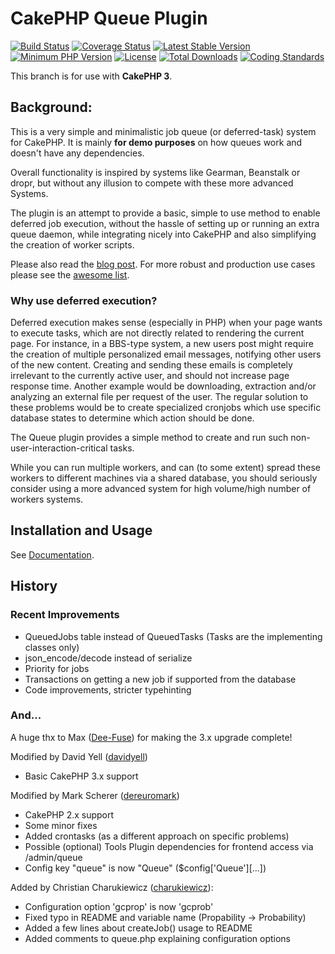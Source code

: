 # CakePHP Queue Plugin
[![Build Status](https://api.travis-ci.org/rgoro/cakephp-queue.svg?branch=master)](https://travis-ci.org/rgoro/cakephp-queue)
[![Coverage Status](https://img.shields.io/codecov/c/github/rgoro/cakephp-queue/master.svg)](https://codecov.io/github/rgoro/cakephp-queue?branch=master)
[![Latest Stable Version](https://poser.pugx.org/rgoro/cakephp-queue/v/stable.svg)](https://packagist.org/packages/rgoro/cakephp-queue)
[![Minimum PHP Version](http://img.shields.io/badge/php-%3E%3D%205.5-8892BF.svg)](https://php.net/)
[![License](https://poser.pugx.org/rgoro/cakephp-queue/license)](https://packagist.org/packages/rgoro/cakephp-queue)
[![Total Downloads](https://poser.pugx.org/rgoro/cakephp-queue/d/total)](https://packagist.org/packages/rgoro/cakephp-queue)
[![Coding Standards](https://img.shields.io/badge/cs-PSR--2--R-yellow.svg)](https://github.com/php-fig-rectified/fig-rectified-standards)

This branch is for use with **CakePHP 3**.


## Background:

This is a very simple and minimalistic job queue (or deferred-task) system for CakePHP.
It is mainly **for demo purposes** on how queues work and doesn't have any dependencies.

Overall functionality is inspired by systems like Gearman, Beanstalk or dropr, but without
any illusion to compete with these more advanced Systems.

The plugin is an attempt to provide a basic, simple to use method to enable deferred job execution,
without the hassle of setting up or running an extra queue daemon, while integrating nicely into
CakePHP and also simplifying the creation of worker scripts.

Please also read the [blog post](http://www.dereuromark-deferred-execution-in-cakephp/).
For more robust and production use cases please see the [awesome list](https://github.com/FriendsOfCake/awesome-cakephp#queue).

### Why use deferred execution?

Deferred execution makes sense (especially in PHP) when your page wants to execute tasks, which are not directly related to rendering the current page.
For instance, in a BBS-type system, a new users post might require the creation of multiple personalized email messages,
notifying other users of the new content.
Creating and sending these emails is completely irrelevant to the currently active user, and should not increase page response time.
Another example would be downloading, extraction and/or analyzing an external file per request of the user.
The regular solution to these problems would be to create specialized cronjobs which use specific database states to determine which action should be done.

The Queue plugin provides a simple method to create and run such non-user-interaction-critical tasks.

While you can run multiple workers, and can (to some extent) spread these workers to different machines via a shared database,
you should seriously consider using a more advanced system for high volume/high number of workers systems.


## Installation and Usage
See [Documentation](docs).


## History

### Recent Improvements
- QueuedJobs table instead of QueuedTasks (Tasks are the implementing classes only)
- json_encode/decode instead of serialize
- Priority for jobs
- Transactions on getting a new job if supported from the database
- Code improvements, stricter typehinting

### And...

A huge thx to Max ([Dee-Fuse](https://github.com/Dee-Fuse)) for making the 3.x upgrade complete!

Modified by David Yell ([davidyell](https://github.com/davidyell))
- Basic CakePHP 3.x support

Modified by Mark Scherer ([dereuromark](https://github.com/dereuromark))
- CakePHP 2.x support
- Some minor fixes
- Added crontasks (as a different approach on specific problems)
- Possible (optional) Tools Plugin dependencies for frontend access via /admin/queue
- Config key "queue" is now "Queue" ($config['Queue'][...])

Added by Christian Charukiewicz ([charukiewicz](https://github.com/charukiewicz)):
- Configuration option 'gcprop' is now 'gcprob'
- Fixed typo in README and variable name (Propability -> Probability)
- Added a few lines about createJob() usage to README
- Added comments to queue.php explaining configuration options
